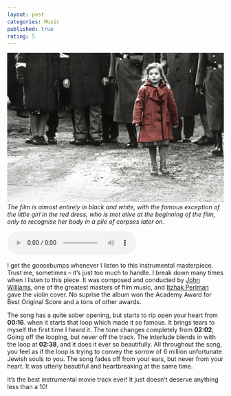 ```yaml
---
layout: post
categories: Music
published: true
rating: 5
---
```

<!-- How to embed audio (see this : https://www.makeuseof.com/tag/embed-mp3-player-website/) 
    
    How to embed audio from onedrive (see this : https://stackoverflow.com/questions/64590120/how-can-i-directly-embed-audio-that-i-have-uploaded-to-onedrive-into-html-using)
 -->

![alt text](../assets/images/schindler-list.jpg)
*The film is almost entirely in black and white, with the famous exception of the little girl in the red dress, who is met alive at the beginning of the film, only to recognise her body in a pile of corpses later on.*

<audio controls><source src="https://onedrive.live.com/download?cid=D34890CD5DE3F34B&resid=D34890CD5DE3F34B%215929&authkey=AA2A5cMw24GsKfE" type="audio/mpeg">Your browser does not support the audio tag.</audio>

I get the goosebumps whenever I listen to this instrumental masterpiece. Trust me, sometimes – it’s just too much to handle. I break down many times when I listen to this piece. It was composed and conducted by [John Williams](https://en.wikipedia.org/wiki/John_Williams), one of the greatest masters of film music, and [Itzhak Perlman](https://en.wikipedia.org/wiki/Itzhak_Perlman) gave the violin cover. No suprise the album won the Academy Award for Best Original Score and a tons of other awards.

The song has a quite sober opening, but starts to rip open your heart from **00:16**. when it starts that loop which made it so famous. It brings tears to myself the first time I heard it. The tone changes completely  from **02:02**; Going off the looping, but never off the track. The interlude blends in with the loop at **02:38**, and it does it ever so beautifully. All throughout the song, you feel as if the loop is trying to convey the sorrow of 6 million unfortunate Jewish souls to you. The song fades off from your ears, but never from your heart. It was utterly beautiful and heartbreaking at the same time. 

It’s the best instrumental movie track ever! It just doesn’t deserve anything less than a 10! 
